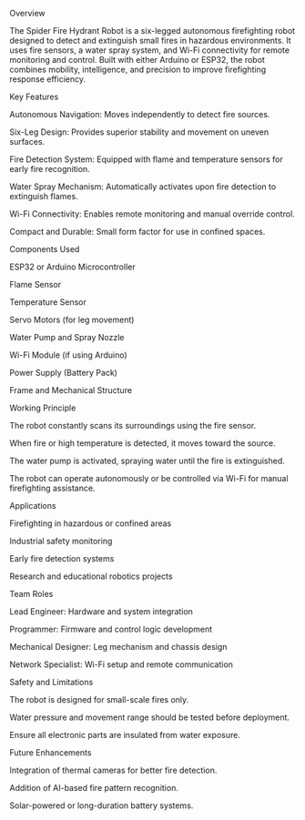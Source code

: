 Overview

The Spider Fire Hydrant Robot is a six-legged autonomous firefighting robot designed to detect and extinguish small fires in hazardous environments. It uses fire sensors, a water spray system, and Wi-Fi connectivity for remote monitoring and control. Built with either Arduino or ESP32, the robot combines mobility, intelligence, and precision to improve firefighting response efficiency.

Key Features

Autonomous Navigation: Moves independently to detect fire sources.

Six-Leg Design: Provides superior stability and movement on uneven surfaces.

Fire Detection System: Equipped with flame and temperature sensors for early fire recognition.

Water Spray Mechanism: Automatically activates upon fire detection to extinguish flames.

Wi-Fi Connectivity: Enables remote monitoring and manual override control.

Compact and Durable: Small form factor for use in confined spaces.

Components Used

ESP32 or Arduino Microcontroller

Flame Sensor

Temperature Sensor

Servo Motors (for leg movement)

Water Pump and Spray Nozzle

Wi-Fi Module (if using Arduino)

Power Supply (Battery Pack)

Frame and Mechanical Structure

Working Principle

The robot constantly scans its surroundings using the fire sensor.

When fire or high temperature is detected, it moves toward the source.

The water pump is activated, spraying water until the fire is extinguished.

The robot can operate autonomously or be controlled via Wi-Fi for manual firefighting assistance.

Applications

Firefighting in hazardous or confined areas

Industrial safety monitoring

Early fire detection systems

Research and educational robotics projects

Team Roles

Lead Engineer: Hardware and system integration

Programmer: Firmware and control logic development

Mechanical Designer: Leg mechanism and chassis design

Network Specialist: Wi-Fi setup and remote communication

Safety and Limitations

The robot is designed for small-scale fires only.

Water pressure and movement range should be tested before deployment.

Ensure all electronic parts are insulated from water exposure.

Future Enhancements

Integration of thermal cameras for better fire detection.

Addition of AI-based fire pattern recognition.

Solar-powered or long-duration battery systems.
